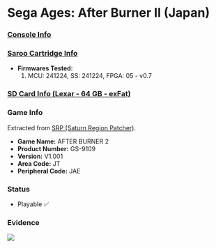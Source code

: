 # Sega Ages: After Burner II (Japan)

### [Console Info](../../../../../Info/Consoles/VA13/README.md)

### [Saroo Cartridge Info](../../../../../Info/Cartridges/GuangzhouSanStarOnlineShop/1.6/README.md)

- <b>Firmwares Tested:</b>
  1. MCU: 241224, SS: 241224, FPGA: 05 - v0.7

### [SD Card Info (Lexar - 64 GB - exFat)](../../../../../Info/SdCards/Lexar/64GB/exfat/README.md)

### Game Info

Extracted from [SRP (Saturn Region Patcher)](https://segaxtreme.net/resources/saturn-region-patcher.81/download).

- <b>Game Name:</b> AFTER BURNER 2
- <b>Product Number:</b> GS-9109
- <b>Version:</b> V1.001
- <b>Area Code:</b> JT
- <b>Peripheral Code:</b> JAE

### Status

- Playable :white_check_mark:

### Evidence

[![](https://img.youtube.com/vi/qtsuA2kNoYk/0.jpg)](https://www.youtube.com/watch?v=qtsuA2kNoYk)
